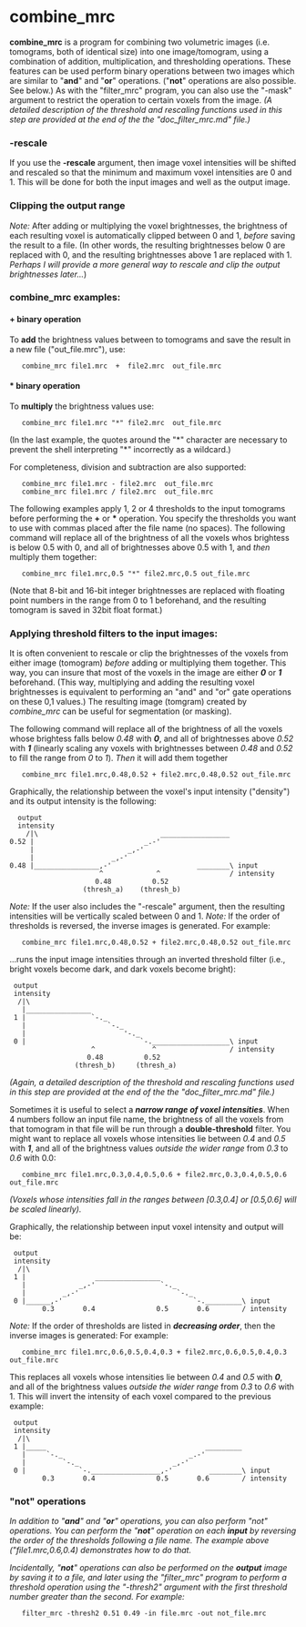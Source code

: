 
combine_mrc
===========
**combine_mrc** is a program for combining two volumetric images (i.e. tomograms, both of identical size) into one image/tomogram, using a combination of addition, multiplication, and thresholding operations.  These features can be used perform binary operations between two images which are similar to "**and**" and "**or**" operations.  ("**not**" operations are also possible.  See below.) As with the "filter_mrc" program, you can also use the "-mask" argument to restrict the operation to certain voxels from the image.
*(A detailed description of the threshold and rescaling functions used in this step are provided at the end of the the "doc_filter_mrc.md" file.)*

### -rescale

If you use the **-rescale** argument, then
image voxel intensities will be shifted and rescaled so that the
minimum and maximum voxel intensities are 0 and 1.
This will be done for both the input images and well as the output image.

### Clipping the output range
*Note:*  After adding or multiplying the voxel brightnesses, the brightness of each resulting voxel is automatically clipped between 0 and 1, *before* saving the result to a file.
(In other words, the resulting brightnesses below 0 are replaced with 0, and the resulting brightnesses above 1 are replaced with 1.
*Perhaps I will provide a more general way to rescale and clip the output brightnesses later...*)


### combine_mrc examples:

#### + binary operation
To **add** the brightness values between to tomograms and save the result in a new file ("out_file.mrc"), use:
```
   combine_mrc file1.mrc  +  file2.mrc  out_file.mrc
```
#### * binary operation
To **multiply** the brightness values use:
```
   combine_mrc file1.mrc "*" file2.mrc  out_file.mrc
```
(In the last example, the quotes around the "\*" character are necessary to prevent the shell interpreting "\*" incorrectly as a wildcard.)

For completeness, division and subtraction are also supported:
```
   combine_mrc file1.mrc - file2.mrc  out_file.mrc
   combine_mrc file1.mrc / file2.mrc  out_file.mrc
```
The following examples apply 1, 2 or 4 thresholds to the input tomograms before performing the **+** or **\*** operation.  You specify the thresholds you want to use with commas placed after the file name (no spaces).  The following command will replace all of the brightness of all the voxels whos brightess is below 0.5 with 0, and all of brightnesses above 0.5 with 1, and *then* multiply them together:
```
   combine_mrc file1.mrc,0.5 "*" file2.mrc,0.5 out_file.mrc
```
(Note that 8-bit and 16-bit integer brightnesses are replaced with floating point numbers in the range from 0 to 1 beforehand, and the resulting tomogram is saved in 32bit float format.)


### Applying threshold filters to the input images:

It is often convenient to rescale or clip the brightnesses of the voxels from either image (tomogram) *before* adding or multiplying them together.  This way, you can insure that most of the voxels in the image are either ***0*** or ***1*** beforehand.  (This way, multiplying and adding the resulting voxel brightnesses is equivalent to performing an "and" and "or" gate operations on these 0,1 values.)  The resulting image (tomgram) created by *combine_mrc* can be useful for segmentation (or masking).

The following command will replace all of the brightness of all the voxels whose brightess falls below *0.48* with ***0***, and all of brightnesses above *0.52* with ***1*** (linearly scaling any voxels with brightnesses between *0.48* and *0.52* to fill the range from *0* to *1*).  *Then* it will add them together
```
   combine_mrc file1.mrc,0.48,0.52 + file2.mrc,0.48,0.52 out_file.mrc
```
Graphically, the relationship between the voxel's input intensity ("density")
and its output intensity is the following:
```
  output
  intensity
    /|\                              _________________
0.52 |                           _.-'                 
     |                       _,-'                 
     |                   _,-'            
0.48 |________________,-'                     ________\ input
                      ^             ^                 / intensity
                     0.48          0.52
                  (thresh_a)    (thresh_b)
```
*Note:* If the user also includes the "-rescale" argument,
then the resulting intensities will be vertically scaled between 0 and 1.
*Note:* If the order of thresholds is reversed, the inverse images is generated.
For example:
```
   combine_mrc file1.mrc,0.48,0.52 + file2.mrc,0.48,0.52 out_file.mrc
```
...runs the input image intensities through an inverted threshold filter
(i.e., bright voxels become dark, and dark voxels become bright):
```
 output
 intensity
  /|\
   |________________
 1 |                `-._
   |                    `-._
   |                        '-._            
 0 |                            `-.___________________\ input
                    ^              ^                  / intensity
                   0.48          0.52
                (thresh_b)     (thresh_a)
```
*(Again, a detailed description of the threshold and rescaling functions used in this step are provided at the end of the the "doc_filter_mrc.md" file.)*



Sometimes it is useful to select a ***narrow range of voxel intensities***.
When 4 numbers follow an input file name, the brightness of all the voxels from that tomogram in that file will be run through a **double-threshold** filter.
You might want to replace all voxels whose intensities lie between *0.4* and *0.5* with ***1***, and all of the brightness values *outside the wider range*
from *0.3* to *0.6* with 0.0:

```
   combine_mrc file1.mrc,0.3,0.4,0.5,0.6 + file2.mrc,0.3,0.4,0.5,0.6 out_file.mrc
```
*(Voxels whose intensities fall in the ranges between [0.3,0.4] or [0.5,0.6] will be scaled linearly).*

Graphically, the relationship between input voxel intensity and output will be:
```
 output
 intensity
  /|\
 1 |                 ________________                
   |             _,-'                `-._
   |         _,-'                        `-._
 0 |______,-'                                `-._________\ input
        0.3       0.4               0.5       0.6        / intensity
```

*Note:* If the order of thresholds are listed in ***decreasing order***, then the inverse images is generated:
For example:
```
   combine_mrc file1.mrc,0.6,0.5,0.4,0.3 + file2.mrc,0.6,0.5,0.4,0.3 out_file.mrc
```
This replaces all voxels whose intensities lie between *0.4* and *0.5* with ***0***, and all of the brightness values *outside the wider range*
from *0.3* to *0.6* with 1.
This will invert the intensity of each voxel compared to the previous example:
```
 output
 intensity
  /|\                                                   
 1 |_____                                       _________
   |     `-._                               _.-'       
   |         `-._                       _,-'             
 0 |             `-._________________,-'         ________\ input
        0.3       0.4               0.5       0.6        / intensity
```

### "not" operations
*In addition to "**and**" and "**or**" operations, you can also perform "not" operations.  You can perform the "**not**" operation on each **input** by reversing the order of the thresholds following a file name.  The example above ("file1.mrc,0.6,0.4) demonstrates how to do that.*


*Incidentally, "**not**" operations can also be performed on the **output** image by saving it to a file, and later using the "filter_mrc" program
to perform a threshold operation using the "-thresh2" argument
with the first threshold number greater than the second.  For example:*
```
   filter_mrc -thresh2 0.51 0.49 -in file.mrc -out not_file.mrc
```
